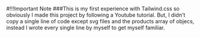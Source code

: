 #!!!Important Note
###This is my first experience with Tailwind.css so obviously I made this project by following a Youtube tutorial. But, I didn't copy a single line of code except svg files and the products array of objecs, instead I wrote every single line by myself to get myself familiar.
